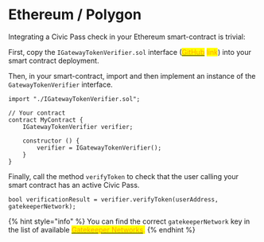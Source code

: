 # Ethereum / Polygon

Integrating a Civic Pass check in your Ethereum smart-contract is trivial:

First, copy the `IGatewayTokenVerifier.sol`  interface ([<mark style="color:orange;">GitHub</mark>](https://github.com/identity-com/on-chain-identity-gateway/blob/develop/ethereum/smart-contract/contracts/interfaces/IGatewayTokenVerifier.sol) <mark style="color:orange;">link</mark>) into your smart contract deployment.

Then, in your smart-contract, import and then implement an instance of the `GatewayTokenVerifier` interface.&#x20;

```solidity
import "./IGatewayTokenVerifier.sol";

// Your contract
contract MyContract {
    IGatewayTokenVerifier verifier;

    constructor () {
        verifier = IGatewayTokenVerifier();
    }
}
```

Finally, call the method `verifyToken` to check that the user calling your smart contract has an active Civic Pass.

```
bool verificationResult = verifier.verifyToken(userAddress, gatekeeperNetwork);
```

{% hint style="info" %}
You can find the correct `gatekeeperNetwork` key in the list of available <mark style="color:orange;"></mark> [<mark style="color:orange;">Gatekeeper Networks</mark>](../selecting-a-pass.md)<mark style="color:orange;">.</mark>
{% endhint %}
